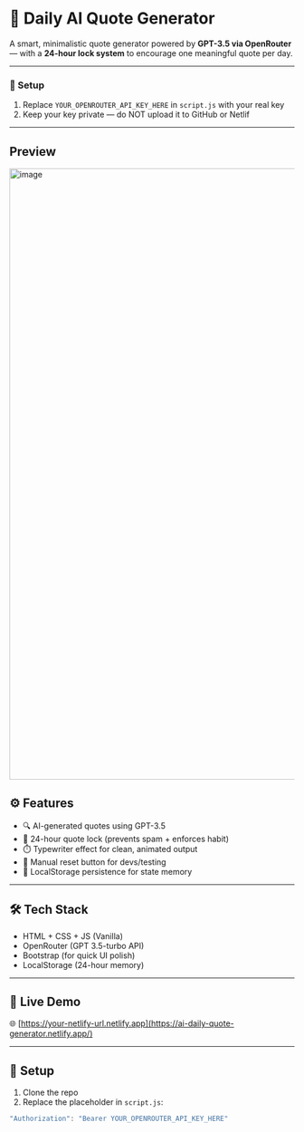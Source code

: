 # 🧠 Daily AI Quote Generator

A smart, minimalistic quote generator powered by **GPT-3.5 via OpenRouter** — with a **24-hour lock system** to encourage one meaningful quote per day.

---
### 🔐 Setup

1. Replace `YOUR_OPENROUTER_API_KEY_HERE` in `script.js` with your real key
2. Keep your key private — do NOT upload it to GitHub or Netlif
---

## Preview
<img width="1920" height="1080" alt="image" src="https://github.com/user-attachments/assets/9e4fd875-63a7-48e7-a084-ca542e6d1bd3" />


## ⚙️ Features

- 🔍 AI-generated quotes using GPT-3.5
- 🔐 24-hour quote lock (prevents spam + enforces habit)
- ⏱️ Typewriter effect for clean, animated output
- 🔁 Manual reset button for devs/testing
- 💾 LocalStorage persistence for state memory

---

## 🛠️ Tech Stack

- HTML + CSS + JS (Vanilla)
- OpenRouter (GPT 3.5-turbo API)
- Bootstrap (for quick UI polish)
- LocalStorage (24-hour memory)

---

## 🧪 Live Demo

🌐 [https://your-netlify-url.netlify.app](https://ai-daily-quote-generator.netlify.app/)

---

## 🔐 Setup

1. Clone the repo
2. Replace the placeholder in `script.js`:

```js
"Authorization": "Bearer YOUR_OPENROUTER_API_KEY_HERE"
